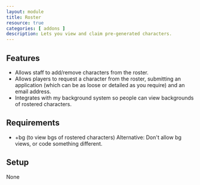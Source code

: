 ```yaml
---
layout: module
title: Roster
resource: true
categories: [ addons ]
description: Lets you view and claim pre-generated characters.
---
```


## Features 
* Allows staff to add/remove characters from the roster.
* Allows players to request a character from the roster, submitting an application (which can be as loose or detailed as you require) and an email address.
* Integrates with my background system so people can view backgrounds of rostered characters.

## Requirements 
* +bg (to view bgs of rostered characters)  Alternative:  Don't allow bg views, or code something different.

## Setup 
None
